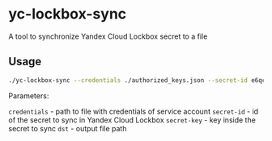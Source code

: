 # yc-lockbox-sync

A tool to synchronize Yandex Cloud Lockbox secret to a file

## Usage

```bash
./yc-lockbox-sync --credentials ./authorized_keys.json --secret-id e6qclp5agq8e7oe2hpgg --secret-key .env --dst ./.env
```

Parameters:

`credentials` - path to file with credentials of service account
`secret-id` - id of the secret to sync in Yandex Cloud Lockbox
`secret-key` - key inside the secret to sync
`dst` - output file path
